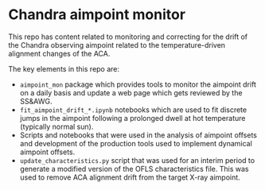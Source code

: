 # Chandra aimpoint monitor

This repo has content related to monitoring and correcting for the drift of
the Chandra observing aimpoint related to the temperature-driven alignment
changes of the ACA.

The key elements in this repo are:

- `aimpoint_mon` package which provides tools to monitor the aimpoint drift
  on a daily basis and update a web page which gets reviewed by the SS&AWG.
- `fit_aimpoint_drift_*.ipynb` notebooks which are used to fit discrete jumps
  in the aimpoint following a prolonged dwell at hot temperature (typically
  normal sun).
- Scripts and notebooks that were used in the analysis of aimpoint offsets
  and development of the production tools used to implement dynamical aimpoint
  offsets.
- `update_characteristics.py` script that was used for an interim period to
  generate a modified version of the OFLS characteristics file. This was used
  to remove ACA alignment drift from the target X-ray aimpoint.
